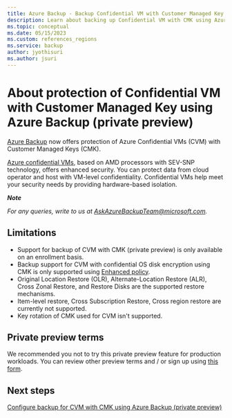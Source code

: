 ```yaml
---
title: Azure Backup - Backup Confidential VM with Customer Managed Key using Azure Backup CMK overview (preview) 
description: Learn about backing up Confidential VM with CMK using Azure Backup.
ms.topic: conceptual
ms.date: 05/15/2023
ms.custom: references_regions
ms.service: backup
author: jyothisuri
ms.author: jsuri
---
```


# About protection of Confidential VM with Customer Managed Key using Azure Backup (private preview)

[Azure Backup](https://learn.microsoft.com/en-us/azure/backup/backup-overview) now offers protection of Azure Confidential VMs (CVM) with Customer Managed Keys (CMK).

[Azure confidential VMs](https://learn.microsoft.com/en-us/azure/virtual-machines/dcasv5-dcadsv5-series), based on AMD processors with SEV-SNP technology, offers enhanced security. You can protect data from cloud operator and host with VM-level confidentiality. Confidential VMs help meet your security needs by providing hardware-based isolation.

***Note***

*For any queries, write to us at [AskAzureBackupTeam@microsoft.com](mailto:AskAzureBackupTeam@microsoft.com).*

## Limitations

- Support for backup of CVM with CMK (private preview) is only available on an enrollment basis.
- Backup support for CVM with confidential OS disk encryption using CMK is only supported using [Enhanced policy](https://learn.microsoft.com/en-us/azure/backup/backup-azure-vms-enhanced-policy?tabs=azure-portal).
- Original Location Restore (OLR), Alternate-Location Restore (ALR), Cross Zonal Restore, and Restore Disks are the supported restore mechanisms.
- Item-level restore, Cross Subscription Restore, Cross region restore are currently not supported.
- Key rotation of CMK used for CVM isn't supported.

## Private preview terms

We recommended you not to try this private preview feature for production workloads. You can review other preview terms and / or sign up using [this form](https://aka.ms/azurebackupforcvmwithcmkpreview).

## Next steps

[Configure backup for CVM with CMK  using Azure Backup (private preview)](https://github.com/MicrosoftDocs/Backup-Confidential-VMs-with-CMK/blob/main/articles/backup-confidential-vm-with-customer-managed-key-configure-backup.md)
